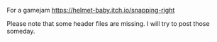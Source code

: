For a gamejam https://helmet-baby.itch.io/snapping-right

Please note that some header files are missing. I will try to post those someday.
